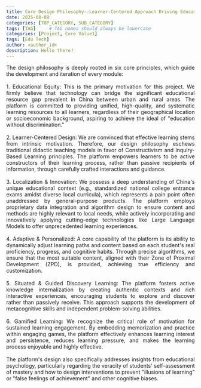 ```yaml
---
title: Core Design Philosophy--Learner-Centered Approach Driving Educational Innovation & Equity
date: 2025-08-08
categories: [TOP_CATEGORY, SUB_CATEGORY]
tags: [TAG]     # TAG names should always be lowercase
categories: [Project, Core Value1]
tags: [Edu Tech]
author: <author_id>        
description: Hello there！
---
```

<div style="text-align: justify;">
The design philosophy is deeply rooted in six core principles, which guide the development and iteration of every module: <br><br> 1. Educational Equity: This is the primary motivation for this project. We firmly believe that technology can bridge the significant educational resource gap prevalent in China between urban and rural areas. The platform is committed to providing unified, high-quality, and systematic learning resources to all learners, regardless of their geographical location or socioeconomic background, aspiring to achieve the ideal of "education without discrimination."<br><br> 2. Learner-Centered Design: We are convinced that effective learning stems from intrinsic motivation. Therefore, our design philosophy eschews traditional didactic teaching models in favor of Constructivism and Inquiry-Based Learning principles. The platform empowers learners to be active constructors of their learning process, rather than passive recipients of information, through carefully crafted interactions and guidance.<br><br> 3. Localization & Innovation: We possess a deep understanding of China's unique educational context (e.g., standardized national college entrance exams amidst diverse local curricula), which represents a pain point often unaddressed by general-purpose products. The platform employs proprietary data integration and algorithm design to ensure content and methods are highly relevant to local needs, while actively incorporating and innovatively applying cutting-edge technologies like Large Language Models to offer unprecedented learning experiences.<br><br> 4. Adaptive & Personalized: A core capability of the platform is its ability to dynamically adjust learning paths and content based on each student's real proficiency, progress, and cognitive habits. Through precise algorithms, we ensure that the most suitable content, aligned with their Zone of Proximal Development (ZPD), is provided, achieving true efficiency and customization.<br><br> 5. Situated & Guided Discovery Learning: The platform fosters active knowledge internalization by creating authentic contexts and rich interactive experiences, encouraging students to explore and discover rather than passively receive. This approach supports the development of metacognitive skills and independent problem-solving abilities.<br><br> 6. Gamified Learning: We recognize the critical role of motivation for sustained learning engagement. By embedding memorization and practice within engaging games, the platform effectively enhances learning interest and persistence, reduces learning pressure, and makes the learning process enjoyable and highly effective. <br><br> The platform's design also specifically addresses insights from educational psychology, particularly regarding the veracity of students' self-assessment of mastery and how to design interventions to prevent "illusions of learning" or "false feelings of achievement" and other cognitive biases.
</div>
